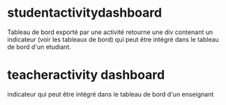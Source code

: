 
# studentactivitydashboard

Tableau de bord exporté par une activité retourne une div contenant un indicateur (voir les tableaux de bord)
qui peut être intégré dans le tableau de bord d'un etudiant.

# teacheractivity dashboard 

indicateur qui peut être intégré dans le tableau de bord d'un enseignant
